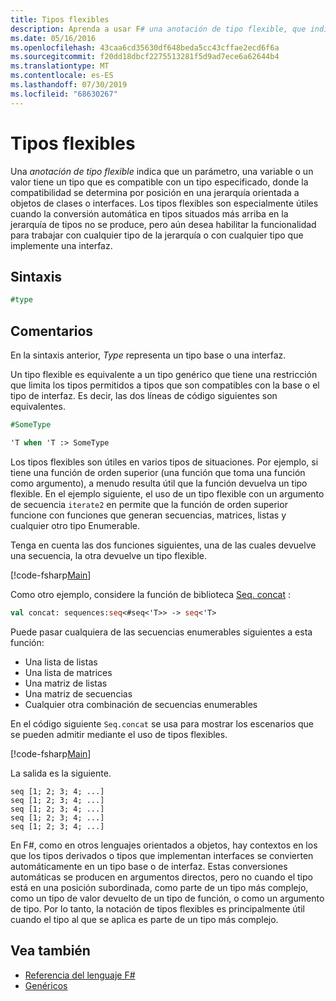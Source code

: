 ```yaml
---
title: Tipos flexibles
description: Aprenda a usar F# una anotación de tipo flexible, que indica que un parámetro, una variable o un valor tiene un tipo que es compatible con un tipo especificado.
ms.date: 05/16/2016
ms.openlocfilehash: 43caa6cd35630df648beda5cc43cffae2ecd6f6a
ms.sourcegitcommit: f20dd18dbcf2275513281f5d9ad7ece6a62644b4
ms.translationtype: MT
ms.contentlocale: es-ES
ms.lasthandoff: 07/30/2019
ms.locfileid: "68630267"
---
```

# <a name="flexible-types"></a>Tipos flexibles

Una *anotación de tipo flexible* indica que un parámetro, una variable o un valor tiene un tipo que es compatible con un tipo especificado, donde la compatibilidad se determina por posición en una jerarquía orientada a objetos de clases o interfaces. Los tipos flexibles son especialmente útiles cuando la conversión automática en tipos situados más arriba en la jerarquía de tipos no se produce, pero aún desea habilitar la funcionalidad para trabajar con cualquier tipo de la jerarquía o con cualquier tipo que implemente una interfaz.

## <a name="syntax"></a>Sintaxis

```fsharp
#type
```

## <a name="remarks"></a>Comentarios

En la sintaxis anterior, *Type* representa un tipo base o una interfaz.

Un tipo flexible es equivalente a un tipo genérico que tiene una restricción que limita los tipos permitidos a tipos que son compatibles con la base o el tipo de interfaz. Es decir, las dos líneas de código siguientes son equivalentes.

```fsharp
#SomeType

'T when 'T :> SomeType
```

Los tipos flexibles son útiles en varios tipos de situaciones. Por ejemplo, si tiene una función de orden superior (una función que toma una función como argumento), a menudo resulta útil que la función devuelva un tipo flexible. En el ejemplo siguiente, el uso de un tipo flexible con un argumento de secuencia `iterate2` en permite que la función de orden superior funcione con funciones que generan secuencias, matrices, listas y cualquier otro tipo Enumerable.

Tenga en cuenta las dos funciones siguientes, una de las cuales devuelve una secuencia, la otra devuelve un tipo flexible.

[!code-fsharp[Main](~/samples/snippets/fsharp/lang-ref-2/snippet4101.fs)]

Como otro ejemplo, considere la función de biblioteca [Seq. concat](https://msdn.microsoft.com/library/2eeb69a9-fc2f-4b7d-8dee-101fa2b00712) :

```fsharp
val concat: sequences:seq<#seq<'T>> -> seq<'T>
```

Puede pasar cualquiera de las secuencias enumerables siguientes a esta función:

- Una lista de listas
- Una lista de matrices
- Una matriz de listas
- Una matriz de secuencias
- Cualquier otra combinación de secuencias enumerables

En el código siguiente `Seq.concat` se usa para mostrar los escenarios que se pueden admitir mediante el uso de tipos flexibles.

[!code-fsharp[Main](~/samples/snippets/fsharp/lang-ref-2/snippet4102.fs)]

La salida es la siguiente.

```
seq [1; 2; 3; 4; ...]
seq [1; 2; 3; 4; ...]
seq [1; 2; 3; 4; ...]
seq [1; 2; 3; 4; ...]
seq [1; 2; 3; 4; ...]
```

En F#, como en otros lenguajes orientados a objetos, hay contextos en los que los tipos derivados o tipos que implementan interfaces se convierten automáticamente en un tipo base o de interfaz. Estas conversiones automáticas se producen en argumentos directos, pero no cuando el tipo está en una posición subordinada, como parte de un tipo más complejo, como un tipo de valor devuelto de un tipo de función, o como un argumento de tipo. Por lo tanto, la notación de tipos flexibles es principalmente útil cuando el tipo al que se aplica es parte de un tipo más complejo.

## <a name="see-also"></a>Vea también

- [Referencia del lenguaje F#](index.md)
- [Genéricos](./generics/index.md)
